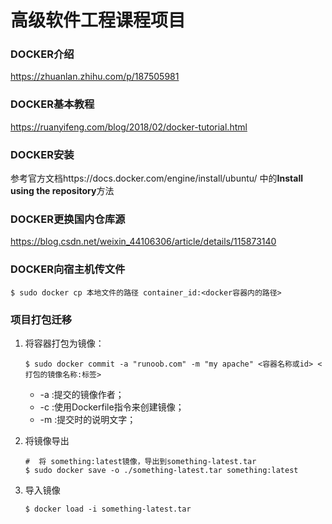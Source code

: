 #  高级软件工程课程项目

### DOCKER介绍

 https://zhuanlan.zhihu.com/p/187505981

### DOCKER基本教程

https://ruanyifeng.com/blog/2018/02/docker-tutorial.html

### DOCKER安装

参考官方文档https://docs.docker.com/engine/install/ubuntu/ 中的**Install using the repository**方法

### DOCKER更换国内仓库源

https://blog.csdn.net/weixin_44106306/article/details/115873140

### DOCKER向宿主机传文件

```shell
$ sudo docker cp 本地文件的路径 container_id:<docker容器内的路径>
```



### 项目打包迁移

1. 将容器打包为镜像：

    ```shell
    $ sudo docker commit -a "runoob.com" -m "my apache" <容器名称或id> <打包的镜像名称:标签>
    ```

    - -a :提交的镜像作者；
    - -c :使用Dockerfile指令来创建镜像；
    - -m :提交时的说明文字；

2. 将镜像导出

    ```shell
    #  将 something:latest镜像，导出到something-latest.tar
    $ sudo docker save -o ./something-latest.tar something:latest
    ```

3. 导入镜像

   ```shell
   $ docker load -i something-latest.tar
   ```

   
